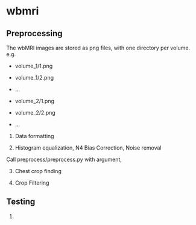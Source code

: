# wbmri

## Preprocessing
The wbMRI images are stored as png files, with one directory per volume.
e.g. 
  - volume_1/1.png
  - volume_1/2.png
  - ...

  - volume_2/1.png
  - volume_2/2.png
  - ...





1. Data formatting 
 
2. Histogram equalization, N4 Bias Correction, Noise removal

Call preprocess/preprocess.py with argument,



3. Chest crop finding

4. Crop Filtering



## Testing
1. 
